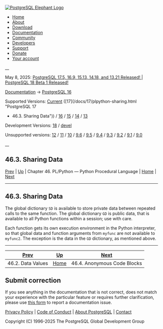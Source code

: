 [ ![PostgreSQL Elephant Logo](/media/img/about/press/elephant.png) ](/)

  * [Home](/ "Home")
  * [About](/about/ "About")
  * [Download](/download/ "Download")
  * [Documentation](/docs/ "Documentation")
  * [Community](/community/ "Community")
  * [Developers](/developer/ "Developers")
  * [Support](/support/ "Support")
  * [Donate](/about/donate/ "Donate")
  * [Your account](/account/ "Your account")

__

May 8, 2025: [ PostgreSQL 17.5, 16.9, 15.13, 14.18, and 13.21 Released! ](/about/news/postgresql-175-169-1513-1418-and-1321-released-3072/) | [ PostgreSQL 18 Beta 1 Released! ](/about/news/postgresql-18-beta-1-released-3070/)

[Documentation](/docs/ "Documentation") -> [PostgreSQL
16](/docs/16/index.html)

Supported Versions: [Current](/docs/current/plpython-sharing.html "PostgreSQL
17 - 46.3. Sharing Data") ([17](/docs/17/plpython-sharing.html "PostgreSQL 17
- 46.3. Sharing Data")) / [16](/docs/16/plpython-sharing.html "PostgreSQL 16 -
46.3. Sharing Data") / [15](/docs/15/plpython-sharing.html "PostgreSQL 15 -
46.3. Sharing Data") / [14](/docs/14/plpython-sharing.html "PostgreSQL 14 -
46.3. Sharing Data") / [13](/docs/13/plpython-sharing.html "PostgreSQL 13 -
46.3. Sharing Data")

Development Versions: [18](/docs/18/plpython-sharing.html "PostgreSQL 18 -
46.3. Sharing Data") / [devel](/docs/devel/plpython-sharing.html "PostgreSQL
devel - 46.3. Sharing Data")

Unsupported versions: [12](/docs/12/plpython-sharing.html "PostgreSQL 12 -
46.3. Sharing Data") / [11](/docs/11/plpython-sharing.html "PostgreSQL 11 -
46.3. Sharing Data") / [10](/docs/10/plpython-sharing.html "PostgreSQL 10 -
46.3. Sharing Data") / [9.6](/docs/9.6/plpython-sharing.html "PostgreSQL 9.6 -
46.3. Sharing Data") / [9.5](/docs/9.5/plpython-sharing.html "PostgreSQL 9.5 -
46.3. Sharing Data") / [9.4](/docs/9.4/plpython-sharing.html "PostgreSQL 9.4 -
46.3. Sharing Data") / [9.3](/docs/9.3/plpython-sharing.html "PostgreSQL 9.3 -
46.3. Sharing Data") / [9.2](/docs/9.2/plpython-sharing.html "PostgreSQL 9.2 -
46.3. Sharing Data") / [9.1](/docs/9.1/plpython-sharing.html "PostgreSQL 9.1 -
46.3. Sharing Data") / [9.0](/docs/9.0/plpython-sharing.html "PostgreSQL 9.0 -
46.3. Sharing Data")

__

46.3. Sharing Data  
---  
[Prev](plpython-data.html "46.2. Data Values")  | [Up](plpython.html "Chapter 46. PL/Python — Python Procedural Language") | Chapter 46. PL/Python — Python Procedural Language | [Home](index.html "PostgreSQL 16.9 Documentation") |  [Next](plpython-do.html "46.4. Anonymous Code Blocks")  
  
* * *

## 46.3. Sharing Data #

The global dictionary `SD` is available to store private data between repeated
calls to the same function. The global dictionary `GD` is public data, that is
available to all Python functions within a session; use with care.

Each function gets its own execution environment in the Python interpreter, so
that global data and function arguments from `myfunc` are not available to
`myfunc2`. The exception is the data in the `GD` dictionary, as mentioned
above.

* * *

[Prev](plpython-data.html "46.2. Data Values")  | [Up](plpython.html "Chapter 46. PL/Python — Python Procedural Language") |  [Next](plpython-do.html "46.4. Anonymous Code Blocks")  
---|---|---  
46.2. Data Values  | [Home](index.html "PostgreSQL 16.9 Documentation") |  46.4. Anonymous Code Blocks  
  
## Submit correction

If you see anything in the documentation that is not correct, does not match
your experience with the particular feature or requires further clarification,
please use [this form](/account/comments/new/16/plpython-sharing.html/) to
report a documentation issue.

[Privacy Policy](/about/privacypolicy) | [Code of Conduct](/about/policies/coc/) | [About PostgreSQL](/about/) | [Contact](/about/contact/)  

Copyright (C) 1996-2025 The PostgreSQL Global Development Group

